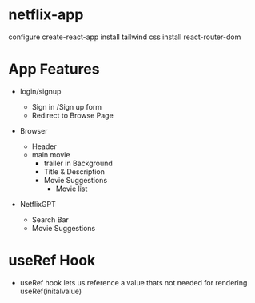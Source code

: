 # netflix-app
configure create-react-app
install tailwind css
install react-router-dom

# App Features
- login/signup
    - Sign in /Sign up form
    - Redirect to Browse Page

- Browser
    - Header
    - main movie
        - trailer in Background
        - Title & Description
        - Movie Suggestions
            - Movie list

- NetflixGPT
    - Search Bar
    - Movie Suggestions


# useRef Hook
- useRef hook lets us reference a value thats not needed for rendering
useRef(initalvalue)